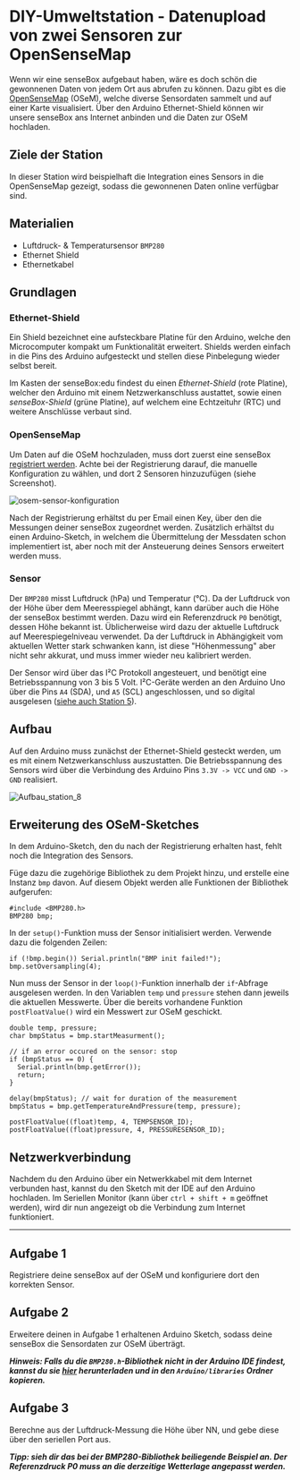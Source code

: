 # DIY-Umweltstation - Datenupload von zwei Sensoren zur OpenSenseMap
Wenn wir eine senseBox aufgebaut haben, wäre es doch schön die gewonnenen Daten von jedem Ort aus abrufen zu können.
Dazu gibt es die [OpenSenseMap](https://opensensemap.org/) (OSeM), welche diverse Sensordaten sammelt und auf einer Karte visualisiert. Über den Arduino Ethernet-Shield können wir unsere senseBox ans Internet anbinden und die Daten zur OSeM hochladen.

## Ziele der Station
In dieser Station wird beispielhaft die Integration eines Sensors in die OpenSenseMap gezeigt, sodass die gewonnenen Daten online verfügbar sind.

## Materialien
* Luftdruck- & Temperatursensor `BMP280`
* Ethernet Shield
* Ethernetkabel

## Grundlagen

### Ethernet-Shield
Ein Shield bezeichnet eine aufsteckbare Platine für den Arduino, welche den Microcomputer kompakt um Funktionalität erweitert.
Shields werden einfach in die Pins des Arduino aufgesteckt und stellen diese Pinbelegung wieder selbst bereit.

Im Kasten der senseBox:edu findest du einen *Ethernet-Shield* (rote Platine), welcher den Arduino mit einem Netzwerkanschluss austattet, sowie einen *senseBox-Shield* (grüne Platine), auf welchem eine Echtzeituhr (RTC) und weitere Anschlüsse verbaut sind.

### OpenSenseMap
Um Daten auf die OSeM hochzuladen, muss dort zuerst eine senseBox [registriert werden](https://opensensemap.org/#/register).
Achte bei der Registrierung darauf, die manuelle Konfiguration zu wählen, und dort 2 Sensoren hinzuzufügen (siehe Screenshot).

![osem-sensor-konfiguration](https://github.com/sensebox/OER/blob/master/senseBox_edu/images/station_8_osem_sensoren.jpg?raw=true)

Nach der Registrierung erhältst du per Email einen Key, über den die Messungen deiner senseBox zugeordnet werden.
Zusätzlich erhältst du einen Arduino-Sketch, in welchem die Übermittelung der Messdaten schon implementiert ist, aber noch mit der Ansteuerung deines Sensors erweitert werden muss.

### Sensor
Der `BMP280` misst Luftdruck (hPa) und Temperatur (°C).
Da der Luftdruck von der Höhe über dem Meeresspiegel abhängt, kann darüber auch die Höhe der senseBox bestimmt werden. Dazu wird ein Referenzdruck `P0` benötigt, dessen Höhe bekannt ist. Üblicherweise wird dazu der aktuelle Luftdruck auf Meerespiegelniveau verwendet.
Da der Luftdruck in Abhängigkeit vom aktuellen Wetter stark schwanken kann, ist diese "Höhenmessung" aber nicht sehr akkurat, und muss immer wieder neu kalibriert werden.

Der Sensor wird über das I²C Protokoll angesteuert, und benötigt eine Betriebsspannung von 3 bis 5 Volt.
I²C-Geräte werden an den Arduino Uno über die Pins `A4` (SDA), und `A5` (SCL) angeschlossen, und so digital ausgelesen ([siehe auch Station 5](https://github.com/sensebox/oer/wiki/05_Der_serielle_Datenbus_und_die_Verwendung_von_Software_Bilbiotheken)).

## Aufbau
Auf den Arduino muss zunächst der Ethernet-Shield gesteckt werden, um es mit einem Netzwerkanschluss auszustatten.
Die Betriebsspannung des Sensors wird über die Verbindung des Arduino Pins `3.3V -> VCC` und `GND -> GND` realisiert.

![Aufbau_station_8](https://github.com/sensebox/OER/blob/master/senseBox_edu/images/Aufbau_station_8.jpg?raw=true)

## Erweiterung des OSeM-Sketches
In dem Arduino-Sketch, den du nach der Registrierung erhalten hast, fehlt noch die Integration des Sensors.

Füge dazu die zugehörige Bibliothek zu dem Projekt hinzu, und erstelle eine Instanz `bmp` davon. Auf diesem Objekt werden alle Funktionen der Bibliothek aufgerufen:

```arduino
#include <BMP280.h>
BMP280 bmp;
```

In der `setup()`-Funktion muss der Sensor initialisiert werden. Verwende dazu die folgenden Zeilen:

```arduino
if (!bmp.begin()) Serial.println("BMP init failed!");
bmp.setOversampling(4);
```

Nun muss der Sensor in der `loop()`-Funktion innerhalb der `if`-Abfrage ausgelesen werden. In den Variablen `temp` und `pressure` stehen dann jeweils die aktuellen Messwerte.
Über die bereits vorhandene Funktion `postFloatValue()` wird ein Messwert zur OSeM geschickt.

```arduino
double temp, pressure;
char bmpStatus = bmp.startMeasurment();

// if an error occured on the sensor: stop
if (bmpStatus == 0) {
  Serial.println(bmp.getError());
  return;
}

delay(bmpStatus); // wait for duration of the measurement
bmpStatus = bmp.getTemperatureAndPressure(temp, pressure);

postFloatValue((float)temp, 4, TEMPSENSOR_ID);
postFloatValue((float)pressure, 4, PRESSURESENSOR_ID);
```

## Netzwerkverbindung
Nachdem du den Arduino über ein Netwerkkabel mit dem Internet verbunden hast, kannst du den Sketch mit der IDE auf den Arduino hochladen.
Im Seriellen Monitor (kann über `ctrl + shift + m` geöffnet werden), wird dir nun angezeigt ob die Verbindung zum Internet funktioniert.

---

## Aufgabe 1
Registriere deine senseBox auf der OSeM und konfiguriere dort den korrekten Sensor.

## Aufgabe 2
Erweitere deinen in Aufgabe 1 erhaltenen Arduino Sketch, sodass deine senseBox die Sensordaten zur OSeM überträgt.

***Hinweis: Falls du die `BMP280.h`-Bibliothek nicht in der Arduino IDE findest, kannst du sie [hier](https://github.com/sensebox/OER/raw/master/Libraries/senseBox_Libraries.zip) herunterladen und in den `Arduino/libraries` Ordner kopieren.***

## Aufgabe 3
Berechne aus der Luftdruck-Messung die Höhe über NN, und gebe diese über den seriellen Port aus.

***Tipp: sieh dir das bei der BMP280-Bibliothek beiliegende Beispiel an. Der Referenzdruck P0 muss an die derzeitige Wetterlage angepasst werden.***

